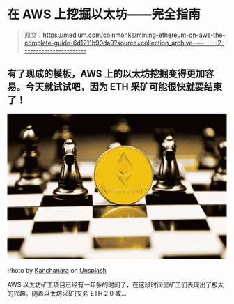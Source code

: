 # 在 AWS 上挖掘以太坊——完全指南

> 原文：<https://medium.com/coinmonks/mining-ethereum-on-aws-the-complete-guide-6d1211b90da9?source=collection_archive---------2----------------------->

## 有了现成的模板，AWS 上的以太坊挖掘变得更加容易。今天就试试吧，因为 ETH 采矿可能很快就要结束了！

![](img/bd29b4c77e953b2c48133138fe301e5d.png)

Photo by [Kanchanara](https://unsplash.com/@kanchanara?utm_source=medium&utm_medium=referral) on [Unsplash](https://unsplash.com?utm_source=medium&utm_medium=referral)

AWS 以太坊矿工项目已经有一年多的时间了，在这段时间里矿工们表现出了极大的兴趣。随着以太坊采矿(又名 ETH 2.0 或…